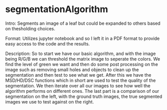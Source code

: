 # segmentationAlgorithm
Intro: Segments an image of a leaf but could be expanded to others based on thesholding choices.

Format: Utilizes jupyter notebook and so I left it in a PDF format to provide easy access to the code and the results.

Description: So to start we have our basic algorithm, and with the image being R/G/B we can threshold the matrix image to seperate the colors. We find the level of green we want and then do some post processing on the image such as removing small holes and objects to clean up the segmentation and then test to see what we get. After this we have the MSD/HD/DSC functions which in short are used to test the quality of the segmentation. We then iterate over all our images to see how well the algorithm performs on different ones. The last part is a comparison of our segmentation on the left, with the ground truth images, the true segmented images we use to test against on the right.
